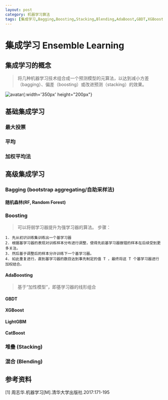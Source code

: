 ```yaml
---
layout: post
category: 机器学习算法
tags: [集成学习,Bagging,Boosting,Stacking,Blending,AdaBoost,GBDT,XGBoost,LightGBM,CatBoost]
---
```



集成学习  Ensemble Learning
===============

## 集成学习的概念

> 将几种机器学习技术组合成一个预测模型的元算法，以达到减小方差（bagging）、偏差（boosting）或改进预测（stacking）的效果。

![avatar](https://gwfp.github.io/static/images/19/09/14/EnsembleLearning.jpg){:width='350px' height="200px"}

## 基础集成学习

### 最大投票

### 平均

### 加权平均法

## 高级集成学习

### Bagging (bootstrap aggregating/自助采样法)

#### 随机森林(RF, Random Forest)

### Boosting

> 可以将弱学习器提升为强学习器的算法。
  步骤：
	
	1. 先从初识训练集训练出一个基学习器
	2. 根据基学习器的表现对训练样本分布进行调整，使得先前基学习器做错的样本在后续受到更多关注。
	3. 然后基于调整后的样本分许训练下一个基学习器。
	4. 如此重复进行，直到基学习器的数目达到事先制定的值 T ，最终将这 T 个基学习器进行加权结合。

#### AdaBoosting 
	
> 基于“加性模型”，即基学习器的线形组合

#### GBDT

#### XGBoost

#### LightGBM

#### CatBoost

### 堆叠 (Stacking)

### 混合 (Blending)




## 参考资料

[1] 周志华.机器学习[M].清华大学出版社.2017:171-195 
